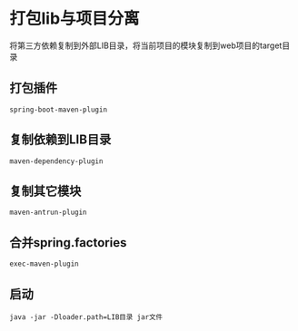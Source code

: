# 打包lib与项目分离
将第三方依赖复制到外部LIB目录，将当前项目的模块复制到web项目的target目录

## 打包插件
```
spring-boot-maven-plugin
```

## 复制依赖到LIB目录
```
maven-dependency-plugin
```

## 复制其它模块
```
maven-antrun-plugin
```

## 合并spring.factories
```
exec-maven-plugin
```

## 启动
```
java -jar -Dloader.path=LIB目录 jar文件
```
